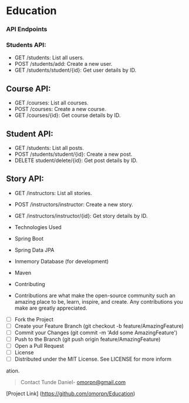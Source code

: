 # Education
### API Endpoints
### Students API:

- GET /students: List all users.
- POST /students/add: Create a new user.
- GET /students/student/{id}: Get user details by ID.
## Course API:

- GET /courses: List all courses.
- POST /courses: Create a new course.
- GET /courses/{id}: Get course details by ID.
## Student API:

- GET /students: List all posts.
- POST /students/student/{id}: Create a new post.
- DELETE student/delete/{id}: Get post details by ID.

## Story API:

- GET /instructors: List all stories.
- POST /instructors/instructor: Create a new story.
- GET /instructors/instructor/{id}: Get story details by ID.

- Technologies Used
- Spring Boot
- Spring Data JPA
- Inmemory Database (for development)
- Maven
- Contributing
- Contributions are what make the open-source community such an amazing place to be, learn, inspire, and create. Any contributions you make are greatly appreciated.

- [ ] Fork the Project
- [ ] Create your Feature Branch (git checkout -b feature/AmazingFeature)
- [ ] Commit your Changes (git commit -m 'Add some AmazingFeature')
- [ ] Push to the Branch (git push origin feature/AmazingFeature)
- [ ] Open a Pull Request
- [ ] License
- [ ] Distributed under the MIT License. See LICENSE for more inform

ation.

> Contact
> Tunde Daniel- omorpn@gmail.com

[Project Link] (https://github.com/omorpn/Education)



